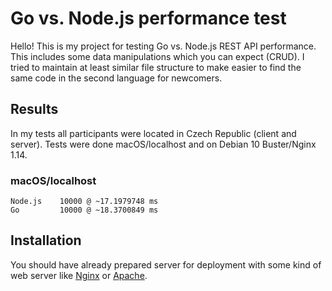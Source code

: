 # Go vs. Node.js performance test

Hello! This is my project for testing Go vs. Node.js REST API performance. This includes some data manipulations which you can expect (CRUD). I tried to maintain at least similar file structure to make easier to find the same code in the second language for newcomers.

## Results

In my tests all participants were located in Czech Republic (client and server). Tests were done macOS/localhost and on Debian 10 Buster/Nginx 1.14.

### macOS/localhost


    Node.js    10000 @ ~17.1979748 ms
    Go         10000 @ ~18.3700849 ms

## Installation

You should have already prepared server for deployment with some kind of web server like [Nginx](https://www.nginx.com/) or [Apache](https://httpd.apache.org/).
